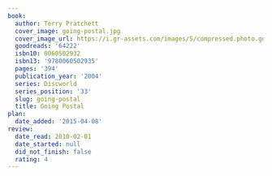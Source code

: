 ```yaml
---
book:
  author: Terry Pratchett
  cover_image: going-postal.jpg
  cover_image_url: https://i.gr-assets.com/images/S/compressed.photo.goodreads.com/books/1388236899l/64222.jpg
  goodreads: '64222'
  isbn10: 0060502932
  isbn13: '9780060502935'
  pages: '394'
  publication_year: '2004'
  series: Discworld
  series_position: '33'
  slug: going-postal
  title: Going Postal
plan:
  date_added: '2015-04-08'
review:
  date_read: 2010-02-01
  date_started: null
  did_not_finish: false
  rating: 4
---
```

